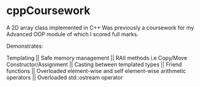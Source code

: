 # cppCoursework
A 2D array class implemented in C++
Was previously a coursework for my Advanced OOP module of which I scored full marks.

Demonstrates:

Templating || Safe memory management || RAII methods i.e Copy/Move Constructor/Assignment || Casting between templated types || Friend functions || Overloaded element-wise and self element-wise arithmetic operators || Overloaded std::ostream operator
